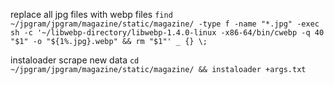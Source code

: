 replace all jpg files with webp files
`find ~/jpgram/jpgram/magazine/static/magazine/ -type f -name "*.jpg" -exec sh -c '~/libwebp-directory/libwebp-1.4.0-linux
-x86-64/bin/cwebp -q 40 "$1" -o "${1%.jpg}.webp" && rm "$1"' _ {} \;`

instaloader scrape new data
`cd ~/jpgram/jpgram/magazine/static/magazine/ && instaloader +args.txt`